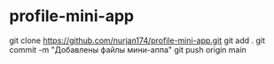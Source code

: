 # profile-mini-app
git clone https://github.com/nurjan174/profile-mini-app.git
     git add .
     git commit -m "Добавлены файлы мини-аппа"
     git push origin main
     
